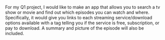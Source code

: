 For my Q1 project, I would like to make an app that allows you to search a tv show or movie and find out which episodes you can watch and where. Specifically, it would give you links to each streaming service/download options available with a tag telling you if the service is free, subscription, or pay to download. A summary and picture of the episode will also be included.
